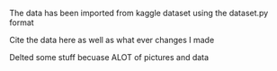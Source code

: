 The data has been imported from kaggle dataset using the dataset.py format



Cite the data here as well as what ever changes I made


Delted some stuff becuase ALOT of pictures and data